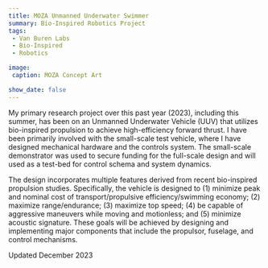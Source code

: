 ```yaml
---
title: MOZA Unmanned Underwater Swimmer
summary: Bio-Inspired Robotics Project
tags:
 - Van Buren Labs
 - Bio-Inspired
 - Robotics

image:
 caption: MOZA Concept Art

show_date: false
---
```


My primary research project over this past year (2023), including this summer, has been on an Unmanned Underwater Vehicle (UUV) that utilizes bio-inspired propulsion to achieve high-efficiency forward thrust. I have been primarily involved with the small-scale test vehicle, where I have designed mechanical hardware and the controls system. The small-scale demonstrator was used to secure funding for the full-scale design and will used as a test-bed for control schema and system dynamics.

The design incorporates multiple features derived from recent bio-inspired propulsion studies. Specifically, the vehicle is designed to (1) minimize peak and nominal cost of transport/propulsive efficiency/swimming economy; (2) maximize range/endurance; (3) maximize top speed; (4) be capable of aggressive maneuvers while moving and motionless; and (5) minimize acoustic signature. These goals will be achieved by designing and implementing major components that include the propulsor, fuselage, and control mechanisms.

Updated December 2023